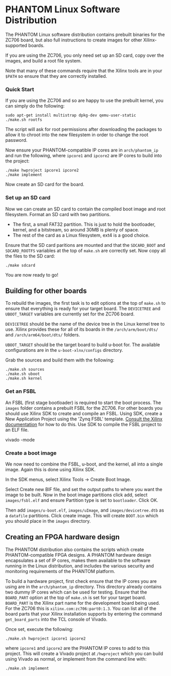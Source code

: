 # PHANTOM Linux Software Distribution

The PHANTOM Linux software distribution contains prebuilt binaries for the ZC706 board, but also full instructions to create images for other Xilinx-supported boards.

If you are using the ZC706, you only need set up an SD card, copy over the images, and build a root file system.

Note that many of these commands require that the Xilinx tools are in your `$PATH` so ensure that they are correctly installed.


### Quick Start

If you are using the ZC706 and so are happy to use the prebuilt kernel, you can simply do the following:

	sudo apt-get install multistrap dpkg-dev qemu-user-static
	./make.sh rootfs

The script will ask for root permissions after downloading the packages to allow it to chroot into the new filesystem in order to change the root password.

Now ensure your PHANTOM-compatible IP cores are in `arch/phantom_ip` and run the following, where `ipcore1` and `ipcore2` are IP cores to build into the project:

	./make hwproject ipcore1 ipcore2
	./make implement

Now create an SD card for the board.

### Set up an SD card

Now we can create an SD card to contain the compiled boot image and root filesystem. Format an SD card with two partitions.

 * The first, a small FAT32 partition. This is just to hold the bootloader, kernel, and a bitstream, so around 30MB is plenty of space.
 * The rest of the card as a Linux filesystem, ext4 is a good choice.

Ensure that the SD card paritions are mounted and that the `SDCARD_BOOT` and `SDCARD_ROOTFS` variables at the top of `make.sh` are correctly set. Now copy all the files to the SD card:

	./make sdcard

You are now ready to go!


## Building for other boards

To rebuild the images, the first task is to edit options at the top of `make.sh` to ensure that everything is ready for your target board. The `DEVICETREE` and `UBOOT_TARGET` variables are currently set for the ZC706 board.

`DEVICETREE` should be the name of the device tree in the Linux kernel tree to use. Xilinx provides these for all of its boards in the `/arch/arm/boot/dts/` and `/arch/arm64/boot/dts/` folders.

`UBOOT_TARGET` should be the target board to build u-boot for. The available configurations are in the `u-boot-xlnx/configs` directory.

Grab the sources and build them with the following:

	./make.sh sources
	./make.sh uboot
	./make.sh kernel


### Get an FSBL

An FSBL (first stage bootloader) is required to start the boot process. The `images` folder contains a prebuilt FSBL for the ZC706. For other boards you should use Xilinx SDK to create and compile an FSBL. Using SDK, create a New Application Project using the 'Zynq FSBL' template. [Consult the Xilinx documentation](http://www.wiki.xilinx.com/Build+FSBL) for how to do this. Use SDK to compile the FSBL project to an ELF file.

vivado -mode
### Create a boot image

We now need to combine the FSBL, u-boot, and the kernel, all into a single image. Again this is done using Xilinx SDK.

In the SDK menus, select Xilinx Tools -> Create Boot Image.

Select Create new BIF file, and set the output paths to where you want the image to be built. Now in the boot image partitions click add, select `images/fsbl.elf` and ensure Partition type is set to `bootloader`. Click OK.

Then add `images/u-boot.elf`, `images/uImage`, and `images/devicetree.dtb` as a `datafile` partitions. Click create image. This will create `BOOT.bin` which you should place in the `images` directory.


## Creating an FPGA hardware design

The PHANTOM distribution also contains the scripts which create PHANTOM-compatible FPGA designs. A PHANTOM hardware design encapsulates a set of IP cores, makes them available to the software running in the Linux distribution, and includes the various security and monitoring requirements of the PHANTOM platform.

To build a hardware project, first check ensure that the IP cores you are using are in the `arch/phantom_ip` directory. This directory already contains two dummy IP cores which can be used for testing. Ensure that the `BOARD_PART` option at the top of `make.sh` is set for your target board. `BOARD_PART` is the Xilinx part name for the development board being used. For the ZC706 this is `xilinx.com:zc706:part0:1.3`. You can list all of the board parts that your Xilinx installation supports by entering the command `get_board_parts` into the TCL console of Vivado.

Once set, execute the following:

	./make.sh hwproject ipcore1 ipcore2

where `ipcore1` and `ipcore2` are the PHANTOM IP cores to add to this project. This will create a Vivado project at `/hwproject` which you can build using Vivado as normal, or implement from the command line with:

	./make.sh implement
